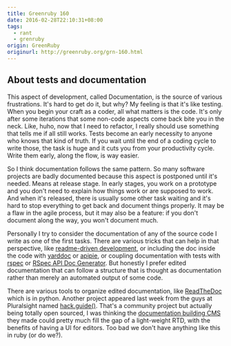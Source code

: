 ```yaml
---
title: Greenruby 160
date: 2016-02-28T22:10:31+08:00
tags:
  - rant
  - grenruby
origin: GreenRuby
originurl: http://greenruby.org/grn-160.html
---
```

## About tests and documentation

This aspect of development, called Documentation, is the source of various
frustrations. It's hard to get do it, but why? My feeling is that it's like
testing. When you begin your craft as a coder, all what matters is the code.
It's only after some iterations that some non-code aspects come back bite you
in the neck. Like, huho, now that I need to refactor, I really should use
something that tells me if all still works. Tests become an early necessity to
anyone who knows that kind of truth. If you wait until the end of a coding
cycle to write those, the task is huge and it cuts you from your productivity
cycle. Write them early, along the flow, is way easier.

So I think documentation follows the same pattern. So many software projects
are badly documented because this aspect is postponed until it's needed. Means
at release stage. In early stages, you work on a prototype and you don't need
to explain how things work or are supposed to work. And when it's released,
there is usually some other task waiting and it's hard to stop everything to
get back and document things properly. It may be a flaw in the agile process,
but it may also be a feature: if you don't document along the way, you won't
document much.

Personally I try to consider the documentation of any of the source code I
write as one of the first tasks. There are various tricks that can help in
that perspective, like [readme-driven development][rdd], or including the doc
inside the code with [yarddoc][yarddoc] or [apipie][apipie], or coupling
documentation with tests with [rspec][rspec] or [RSpec API Doc
Generator][rsadp]. But honestly I prefer edited documentation that can follow
a structure that is thought as documentation rather than merely an automated
output of some code.

There are various tools to organize edited documentation, like
[ReadTheDoc][rtd] which is in python. Another project appeared last week from
the guys at Pluralsight named [hack.guide()][hg]. That's a community project
but actually being totally open sourced, I was thinking the [documentation
building CMS][guidescms] they made could pretty much fill the gap of a
light-weight RTD, with the benefits of having a UI for editors. Too bad we
don't have anything like this in ruby (or do we?).

[rdd]: http://tom.preston-werner.com/2010/08/23/readme-driven-development.html
[yarddoc]: http://yardoc.org/
[apipie]: http://ilyabylich.svbtle.com/apipie-amazing-tool-for-documenting-your-rails-api
[rspec]: https://www.relishapp.com/zipmark/rspec-api-documentation/docs/generate-html-documentation-from-test-examples
[rsadp]: https://github.com/zipmark/rspec_api_documentation
[rtd]: https://readthedocs.org/
[hg]: http://tutorials.pluralsight.com/faq/
[guidescms]: https://github.com/pluralsight/guides-cms
